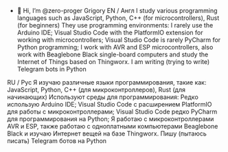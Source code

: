 - 👋 Hi, I’m @zero-proger Grigory
EN / Англ
I study various programming languages such as JavaScript, Python, C++ (for microcontrollers), Rust (for beginners)
They use programming environments:
  I rarely use the Arduino IDE;
  Visual Studio Code with the PlatformIO extension for working with microcontrollers;
  Visual Studio Code is rarely PyCharm for Python programming;
I work with AVR and ESP microcontrollers, also work with Beaglebone Black single-board computers and study the Internet of Things based on Thingworx.
I am writing (trying to write) Telegram bots in Python

RU / Рус
Я изучаю различные языки программирования, такие как: JavaScript, Python, C++ (для микроконтроллеров), Rust (для начинающих)
Используют среды для программирования:
  Редко использую Arduino IDE;
  Visual Studio Code с расширением PlatformIO для работы с микроконтроллерами;
  Visual Studio Code редко PyCharm для программирования на Python;
Я работаю с микроконтроллерами AVR и ESP, также работаю с одноплатными компьютерами Beaglebone Black и изучаю Интернет вещей на базе Thingworx.
Пишу (пытаюсь писать) Telegram ботов на Python
